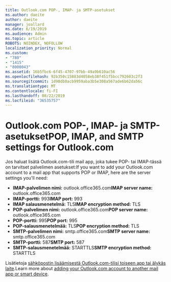 ```yaml
---
title: Outlook.com POP-, IMAP- ja SMTP-asetukset
ms.author: daeite
author: daeite
manager: joallard
ms.date: 6/19/2019
ms.audience: Admin
ms.topic: article
ROBOTS: NOINDEX, NOFOLLOW
localization_priority: Normal
ms.custom:
- "780"
- "1415"
- "8000043"
ms.assetid: 16b5fbc6-6f45-4707-97bb-49a9b610ac56
ms.openlocfilehash: 92b350c15883d4058eb38f451f5bcc792603c2f3
ms.sourcegitcommit: 1d98db8acb9959aba3b5e308a567ade6b62da56c
ms.translationtype: MT
ms.contentlocale: fi-FI
ms.lasthandoff: 08/22/2019
ms.locfileid: "36535757"
---
```

# <a name="pop-imap-and-smtp-settings-for-outlookcom"></a><span data-ttu-id="161c0-102">Outlook.com POP-, IMAP- ja SMTP-asetukset</span><span class="sxs-lookup"><span data-stu-id="161c0-102">POP, IMAP, and SMTP settings for Outlook.com</span></span>

<span data-ttu-id="161c0-103">Jos haluat lisätä Outlook.com-tili mail app, joka tukee POP- tai IMAP-tässä on tarvitset palvelimen asetukset:</span><span class="sxs-lookup"><span data-stu-id="161c0-103">If you want to add your Outlook.com account to a mail app that supports POP or IMAP, here are the server settings you'll need:</span></span>
  
- <span data-ttu-id="161c0-104">**IMAP-palvelimen nimi:** outlook.office365.com</span><span class="sxs-lookup"><span data-stu-id="161c0-104">**IMAP server name:** outlook.office365.com</span></span>
- <span data-ttu-id="161c0-105">**IMAP-portti:** 993</span><span class="sxs-lookup"><span data-stu-id="161c0-105">**IMAP port:** 993</span></span>
- <span data-ttu-id="161c0-106">**IMAP salausmenetelmä:** TLS</span><span class="sxs-lookup"><span data-stu-id="161c0-106">**IMAP encryption method:** TLS</span></span>
- <span data-ttu-id="161c0-107">**POP-palvelimen nimi:** outlook.office365.com</span><span class="sxs-lookup"><span data-stu-id="161c0-107">**POP server name:** outlook.office365.com</span></span>  
- <span data-ttu-id="161c0-108">**POP-portti:** 995</span><span class="sxs-lookup"><span data-stu-id="161c0-108">**POP port:** 995</span></span>  
- <span data-ttu-id="161c0-109">**POP-salausmenetelmää:** TLS</span><span class="sxs-lookup"><span data-stu-id="161c0-109">**POP encryption method:** TLS</span></span>  
- <span data-ttu-id="161c0-110">**SMTP-palvelimen nimi:** smtp.office365.com</span><span class="sxs-lookup"><span data-stu-id="161c0-110">**SMTP server name:** smtp.office365.com</span></span>
- <span data-ttu-id="161c0-111">**SMTP-portti:** 587</span><span class="sxs-lookup"><span data-stu-id="161c0-111">**SMTP port:** 587</span></span>
- <span data-ttu-id="161c0-112">**SMTP-salausmenetelmää:** STARTTLS</span><span class="sxs-lookup"><span data-stu-id="161c0-112">**SMTP encryption method:** STARTTLS</span></span>

<span data-ttu-id="161c0-113">Lisätietoja [sähköpostin lisäämisestä Outlook.com-tilisi toiseen app tai älykäs laite](https://support.office.com/article/73f3b178-0009-41ae-aab1-87b80fa94970?wt.mc_id=Office_Outlook_com_Alchemy).</span><span class="sxs-lookup"><span data-stu-id="161c0-113">Learn more about [adding your Outlook.com account to another mail app or smart device](https://support.office.com/article/73f3b178-0009-41ae-aab1-87b80fa94970?wt.mc_id=Office_Outlook_com_Alchemy).</span></span>